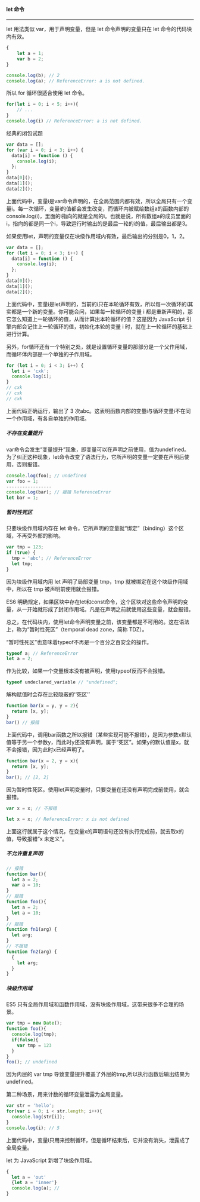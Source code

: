 #### let 命令

***

let 用法类似 var，用于声明变量，但是 let 命令声明的变量只在 let 命令的代码块内有效。

```js
{
    let a = 1;
    var b = 2;
}

console.log(b); // 2
console.log(a); // ReferenceError: a is not defined.
```

所以 for 循环很适合使用 let 命令。

```js
for(let i = 0; i < 5; i++){
    // ...
}
console.log(i) // ReferenceError: a is not defined.
```

经典的闭包试题

```js
var data = [];
for (var i = 0; i < 3; i++) {
  data[i] = function () {
    console.log(i);
  };
}
data[0]();
data[1]();
data[2]();
```

上面代码中，变量i是var命令声明的，在全局范围内都有效，所以全局只有一个变量i。每一次循环，变量i的值都会发生改变，而循环内被赋给数组a的函数内部的console.log(i)，里面的i指向的就是全局的i。也就是说，所有数组a的成员里面的i，指向的都是同一个i，导致运行时输出的是最后一轮的i的值，最后输出都是3。

如果使用let，声明的变量仅在块级作用域内有效，最后输出的分别是0，1，2。

```js
var data = [];
for (let i = 0; i < 3; i++) {
  data[i] = function () {
    console.log(i);
  };
}
data[0]();
data[1]();
data[2]();
```

上面代码中，变量i是let声明的，当前的i只在本轮循环有效，所以每一次循环的i其实都是一个新的变量。你可能会问，如果每一轮循环的变量 i 都是重新声明的，那它怎么知道上一轮循环的值，从而计算出本轮循环的值？这是因为 JavaScript 引擎内部会记住上一轮循环的值，初始化本轮的变量 i 时，就在上一轮循环的基础上进行计算。

另外，for循环还有一个特别之处，就是设置循环变量的那部分是一个父作用域，而循环体内部是一个单独的子作用域。

```js
for (let i = 0; i < 3; i++) {
  let i = 'cxk';
  console.log(i);
}
// cxk
// cxk
// cxk
```

上面代码正确运行，输出了 3 次abc。这表明函数内部的变量i与循环变量i不在同一个作用域，有各自单独的作用域。

##### 不存在变量提升

var命令会发生“变量提升”现象，即变量可以在声明之前使用，值为undefined。为了纠正这种现象，let命令改变了语法行为，它所声明的变量一定要在声明后使用，否则报错。

```js
console.log(foo); // undefined
var foo = 1;
-----------------
console.log(bar); // 报错 ReferenceError
let bar = 1;
```

##### 暂时性死区

只要块级作用域内存在 let 命令，它所声明的变量就“绑定”（binding）这个区域，不再受外部的影响。

```js
var tmp = 123;
if (true) {
  tmp = 'abc'; // ReferenceError
  let tmp;
}
```

因为块级作用域内用 let 声明了局部变量 tmp，tmp 就被绑定在这个块级作用域中，所以在 tmp 被声明前使用就会报错。

ES6 明确规定，如果区块中存在let和const命令，这个区块对这些命令声明的变量，从一开始就形成了封闭作用域。凡是在声明之前就使用这些变量，就会报错。

总之，在代码块内，使用let命令声明变量之前，该变量都是不可用的。这在语法上，称为“暂时性死区”（temporal dead zone，简称 TDZ）。

“暂时性死区”也意味着typeof不再是一个百分之百安全的操作。

```js
typeof a; // ReferenceError
let a = 2;
```

作为比较，如果一个变量根本没有被声明，使用typeof反而不会报错。

```js
typeof undeclared_variable // "undefined";
```

解构赋值时会存在比较隐蔽的‘‘死区’’

```js
function bar(x = y, y = 2){
  return [x, y];
}
bar() // 报错
```

上面代码中，调用bar函数之所以报错（某些实现可能不报错），是因为参数x默认值等于另一个参数y，而此时y还没有声明，属于“死区”。如果y的默认值是x，就不会报错，因为此时x已经声明了。

```js
function bar(x = 2, y = x){
  return [x, y];
}
bar(); // [2, 2]
```

因为暂时性死区。使用let声明变量时，只要变量在还没有声明完成前使用，就会报错。

```js
var x = x; // 不报错

let x = x; // ReferenceError: x is not defined
```

上面这行就属于这个情况，在变量x的声明语句还没有执行完成前，就去取x的值，导致报错”x 未定义“。

##### 不允许重复声明

```js
// 报错
function bar(){
  let a = 2;
  var a = 10;
}
// 报错
function foo(){
  let a = 2;
  let a = 10;
}
// 报错
function fn1(arg) {
  let arg;
}
// 不报错
function fn2(arg) {
  {
    let arg;
  }
}
```

##### 块级作用域

ES5 只有全局作用域和函数作用域，没有块级作用域，这带来很多不合理的场景。

```js
var tmp = new Date();
function foo(){
  console.log(tmp);
  if(false){
    var tmp = 123
  }
}
foo(); // undefined
```

因为内层的 var tmp 导致变量提升覆盖了外层的tmp,所以执行函数后输出结果为 undefined。

第二种场景，用来计数的循环变量泄露为全局变量。

```js
var str = 'hello';
for(var i = 0; i < str.length; i++){
  console.log(str[i]);
}
console.log(i); // 5
```

上面代码中，变量i只用来控制循环，但是循环结束后，它并没有消失，泄露成了全局变量。

let 为 JavaScript 新增了块级作用域。

```js
{
  let a = 'out'
  {let a = 'inner'}
  console.log(a); // 
}
```
